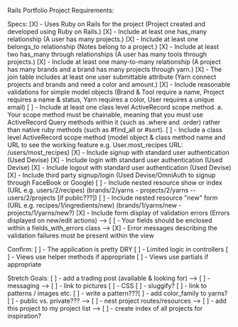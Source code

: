 Rails Portfolio Project Requirements:

Specs:
[X] - Uses Ruby on Rails for the project
    (Project created and developed using Ruby on Rails.)
[X] - Include at least one has_many relationship
    (A user has many projects.)
[X] - Include at least one belongs_to relationship
    (Notes belong to a project.)
[X] - Include at least two has_many through relationships
    (A user has many tools through projects.)
[X] - Include at least one many-to-many relationship
    (A project has many brands and a brand has many projects through yarn.)
[X] - The join table includes at least one user submittable attribute
    (Yarn connect projects and brands and need a color and amount.)
[X] - Include reasonable validations for simple model objects
    (Brand & Tool require a name, Project requires a name & status, Yarn requires a color, User requires a unique email)
[ ] - Include at least one class level ActiveRecord scope method. a. Your scope method must be chainable, meaning that you must use ActiveRecord Query methods within it (such as .where and .order) rather than native ruby methods (such as #find_all or #sort).
[ ] - Include a class level ActiveRecord scope method (model object & class method name and URL to see the working feature e.g. User.most_recipes URL: /users/most_recipes)
[X] - Include signup with standard user authentication
    (Used Devise)
[X] - Include login with standard user authentication
    (Used Devise)
[X] - Include logout with standard user authentication
    (Used Devise)
[X] - Include third party signup/login
    (Used Devise/OmniAuth to signup through FaceBook or Google)
[ ] - Include nested resource show or index (URL e.g. users/2/recipes) (brands/2/yarns - projects/2/yarns -- users/2/projects [if public???])
[ ] - Include nested resource "new" form (URL e.g. recipes/1/ingredients/new) (brands/1/yarns/new - projects/1/yarns/new?)
[X] - Include form display of validation errors
    (Errors displayed on new/edit actions)
    --> [ ] - Your fields should be enclosed within a fields_with_errors class
    --> [X] - Error messages describing the validation failures must be present within the view

Confirm:
[ ] - The application is pretty DRY
[ ] - Limited logic in controllers
[ ] - Views use helper methods if appropriate
[ ] - Views use partials if appropriate

Stretch Goals:
[ ] - add a trading post (available & looking for)
    --> [ ] - messaging
    --> [ ] - link to pictures
[ ] - CSS
[ ] - sluggify?
[ ] - link to patterns / images etc.
[ ] - write a pattern???[ ] - add color_family to yarns?
[ ] - public vs. private???
    --> [ ] - nest project routes/resources
    --> [ ] - add this project to my project list
    --> [ ] - create index of all projects for inspiration?
